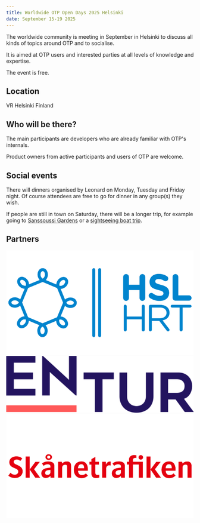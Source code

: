 ```yaml
---
title: Worldwide OTP Open Days 2025 Helsinki
date: September 15-19 2025
---
```


The worldwide community is meeting in September in Helsinki to discuss all kinds of topics around OTP and to socialise. 

It is aimed at OTP users and interested parties at all levels of knowledge and expertise.

The event is free.

## Location

VR Helsinki
Finland

## Who will be there?

The main participants are developers who are already familiar with OTP's internals.

Product owners from active participants and users of OTP are welcome. 

## Social events

There will dinners organised by Leonard on Monday, Tuesday and Friday night. Of course attendees
are free to go for dinner in any group(s) they wish.

If people are still in town on Saturday, there will be a longer trip, for example going to
[Sanssoussi Gardens](https://www.spsg.de/en/palaces-gardens/object/sanssouci-palace) or
a [sightseeing boat trip](https://www.sternundkreis.de/en/cruises/city-tour-from-friedrichstrasse-c8/).

## Partners

![HSL](img/hsl.png)
![Entur](img/entur.png)
![Skanetrafiken](img/skanetrafiken.png)
